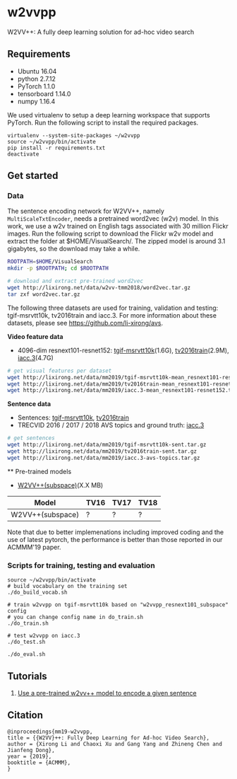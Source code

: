 # w2vvpp
W2VV++: A fully deep learning solution for ad-hoc video search

## Requirements
* Ubuntu 16.04
* python 2.7.12
* PyTorch 1.1.0
* tensorboard 1.14.0
* numpy 1.16.4

We used virtualenv to setup a deep learning workspace that supports PyTorch. Run the following script to install the required packages.

```
virtualenv --system-site-packages ~/w2vvpp
source ~/w2vvpp/bin/activate
pip install -r requirements.txt
deactivate
```

## Get started

### Data

The sentence encoding network for W2VV++, namely ```MultiScaleTxtEncoder```, needs a pretrained word2vec (w2v) model. In this work, we use a w2v trained on English tags associated with 30 million Flickr images.  Run the following script to download the Flickr w2v model and extract the folder at $HOME/VisualSearch/. The zipped model is around 3.1 gigabytes, so the download may take a while.

```bash
ROOTPATH=$HOME/VisualSearch
mkdir -p $ROOTPATH; cd $ROOTPATH

# download and extract pre-trained word2vec
wget http://lixirong.net/data/w2vv-tmm2018/word2vec.tar.gz
tar zxf word2vec.tar.gz
```

The following three datasets are used for training, validation and testing: tgif-msrvtt10k, tv2016train and iacc.3. For more information about these datasets, please see https://github.com/li-xirong/avs.


**Video feature data**
+ 4096-dim resnext101-resnet152: [tgif-msrvtt10k](http://lixirong.net/data/mm2019/tgif-msrvtt10k-mean_resnext101-resnet152.tar.gz)(1.6G), [tv2016train](http://lixirong.net/data/mm2019/tv2016train-mean_resnext101-resnet152.tar.gz)(2.9M), [iacc.3](http://lixirong.net/data/mm2019/iacc.3-mean_resnext101-resnet152.tar.gz)(4.7G)

```bash
# get visual features per dataset
wget http://lixirong.net/data/mm2019/tgif-msrvtt10k-mean_resnext101-resnet152.tar.gz
wget http://lixirong.net/data/mm2019/tv2016train-mean_resnext101-resnet152.tar.gz
wget http://lixirong.net/data/mm2019/iacc.3-mean_resnext101-resnet152.tar.gz
```

**Sentence data**
+ Sentences: [tgif-msrvtt10k](http://lixirong.net/data/mm2019/tgif-msrvtt10k-sent.tar.gz), [tv2016train](http://lixirong.net/data/mm2019/tv2016train-sent.tar.gz)
+ TRECVID 2016 / 2017 / 2018 AVS topics and ground truth: [iacc.3](http://lixirong.net/data/mm2019/iacc.3-avs-topics.tar.gz)

```bash
# get sentences
wget http://lixirong.net/data/mm2019/tgif-msrvtt10k-sent.tar.gz
wget http://lixirong.net/data/mm2019/tv2016train-sent.tar.gz
wget http://lixirong.net/data/mm2019/iacc.3-avs-topics.tar.gz
```

** Pre-trained models
+ [W2VV++(subspace)](http://lixirong.net/data/mm2019/w2vvpp_resnext101_resnet152_subspace.pth.tar)(X.X MB)

Model | TV16 | TV17 | TV18 
|--- | ---| ---| ---|
|W2VV++(subspace) | ? | ? | ? |

Note that due to better implemenations including improved coding and the use of latest pytorch, the performance is better than those reported in our ACMMM'19 paper.

### Scripts for training, testing and evaluation
```
source ~/w2vvpp/bin/activate
# build vocabulary on the training set
./do_build_vocab.sh

# train w2vvpp on tgif-msrvtt10k based on "w2vvpp_resnext101_subspace" config
# you can change config name in do_train.sh
./do_train.sh

# test w2vvpp on iacc.3
./do_test.sh

./do_eval.sh

```

## Tutorials

1. [Use a pre-trained w2vv++ model to encode a given sentence](tutorial.ipynb)


## Citation

```
@inproceedings{mm19-w2vvpp,
title = {{W2VV}++: Fully Deep Learning for Ad-hoc Video Search},
author = {Xirong Li and Chaoxi Xu and Gang Yang and Zhineng Chen and Jianfeng Dong},
year = {2019},
booktitle = {ACMMM},
}
```
